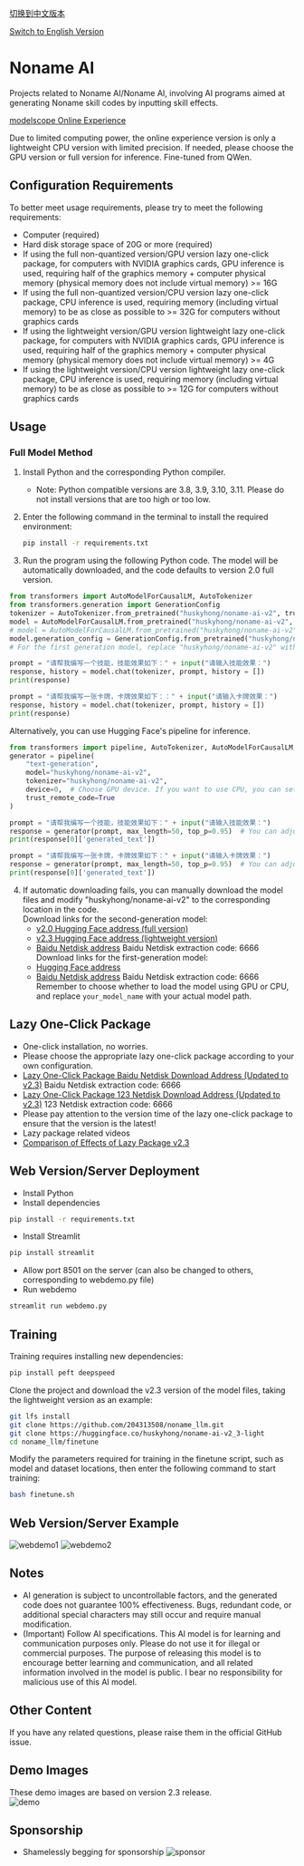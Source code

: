 [切换到中文版本](README_zh.md) 

[Switch to English Version](README.md)

# Noname AI

Projects related to Noname AI/Noname AI, involving AI programs aimed at generating Noname skill codes by inputting skill effects.

[modelscope Online Experience](https://www.modelscope.cn/studios/huskyhong/nonameai)

Due to limited computing power, the online experience version is only a lightweight CPU version with limited precision. If needed, please choose the GPU version or full version for inference.
Fine-tuned from QWen.

## Configuration Requirements

To better meet usage requirements, please try to meet the following requirements:

- Computer (required)
- Hard disk storage space of 20G or more (required)
- If using the full non-quantized version/GPU version lazy one-click package, for computers with NVIDIA graphics cards, GPU inference is used, requiring half of the graphics memory + computer physical memory (physical memory does not include virtual memory) >= 16G
- If using the full non-quantized version/CPU version lazy one-click package, CPU inference is used, requiring memory (including virtual memory) to be as close as possible to >= 32G for computers without graphics cards
- If using the lightweight version/GPU version lightweight lazy one-click package, for computers with NVIDIA graphics cards, GPU inference is used, requiring half of the graphics memory + computer physical memory (physical memory does not include virtual memory) >= 4G
- If using the lightweight version/CPU version lightweight lazy one-click package, CPU inference is used, requiring memory (including virtual memory) to be as close as possible to >= 12G for computers without graphics cards

## Usage

### Full Model Method

1. Install Python and the corresponding Python compiler.
   - Note: Python compatible versions are 3.8, 3.9, 3.10, 3.11. Please do not install versions that are too high or too low.
2. Enter the following command in the terminal to install the required environment:

   ```bash
   pip install -r requirements.txt
   ```

3. Run the program using the following Python code. The model will be automatically downloaded, and the code defaults to version 2.0 full version.
```python
from transformers import AutoModelForCausalLM, AutoTokenizer
from transformers.generation import GenerationConfig
tokenizer = AutoTokenizer.from_pretrained("huskyhong/noname-ai-v2", trust_remote_code=True)
model = AutoModelForCausalLM.from_pretrained("huskyhong/noname-ai-v2", device_map="auto", trust_remote_code=True).eval() # Load the model using GPU
# model = AutoModelForCausalLM.from_pretrained("huskyhong/noname-ai-v2", device_map="cpu", trust_remote_code=True).eval() # Load the model using CPU
model.generation_config = GenerationConfig.from_pretrained("huskyhong/noname-ai-v2", trust_remote_code=True) # You can specify different generation lengths, top_p, and other related hyperparameters
# For the first generation model, replace "huskyhong/noname-ai-v2" with "huskyhong/noname-ai-v1". For lightweight version v2.3 model, replace "huskyhong/noname-ai-v2" with "huskyhong/noname-ai-v2_3-light"

prompt = "请帮我编写一个技能，技能效果如下：" + input("请输入技能效果：")
response, history = model.chat(tokenizer, prompt, history = [])
print(response)

prompt = "请帮我编写一张卡牌，卡牌效果如下：：" + input("请输入卡牌效果：")
response, history = model.chat(tokenizer, prompt, history = [])
print(response)
```
Alternatively, you can use Hugging Face's pipeline for inference.
```python
from transformers import pipeline, AutoTokenizer, AutoModelForCausalLM, GenerationConfig
generator = pipeline(
    "text-generation",
    model="huskyhong/noname-ai-v2",
    tokenizer="huskyhong/noname-ai-v2",
    device=0,  # Choose GPU device. If you want to use CPU, you can set device=-1
    trust_remote_code=True
)

prompt = "请帮我编写一个技能，技能效果如下：" + input("请输入技能效果：")
response = generator(prompt, max_length=50, top_p=0.95)  # You can adjust parameters such as generation length, top_p as needed
print(response[0]['generated_text'])

prompt = "请帮我编写一张卡牌，卡牌效果如下：" + input("请输入卡牌效果：")
response = generator(prompt, max_length=50, top_p=0.95)  # You can adjust parameters such as generation length, top_p as needed
print(response[0]['generated_text'])
```

4. If automatic downloading fails, you can manually download the model files and modify "huskyhong/noname-ai-v2" to the corresponding location in the code.  
   Download links for the second-generation model:  
   - [v2.0 Hugging Face address (full version)](https://huggingface.co/huskyhong/noname-ai-v2)
   - [v2.3 Hugging Face address (lightweight version)](https://huggingface.co/huskyhong/noname-ai-v2_3-light)
   - [Baidu Netdisk address](https://pan.baidu.com/s/1m9RfGqnuQbRYROE_UzuG-Q?pwd=6666) Baidu Netdisk extraction code: 6666  
   Download links for the first-generation model:
   - [Hugging Face address](https://huggingface.co/huskyhong/noname-ai-v1)
   - [Baidu Netdisk address](https://pan.baidu.com/s/1Ox471XuHF_gJbcPPnSZe7g?pwd=6666) Baidu Netdisk extraction code: 6666  
Remember to choose whether to load the model using GPU or CPU, and replace `your_model_name` with your actual model path.

## Lazy One-Click Package

- One-click installation, no worries.  
- Please choose the appropriate lazy one-click package according to your own configuration.  
- [Lazy One-Click Package Baidu Netdisk Download Address (Updated to v2.3)](https://pan.baidu.com/s/1zIcRZtQv5oIdu7_abie9Vw?pwd=6666) Baidu Netdisk extraction code: 6666  
- [Lazy One-Click Package 123 Netdisk Download Address (Updated to v2.3)](https://www.123pan.com/s/lOcnjv-pnOG3.html) 123 Netdisk extraction code: 6666  
- Please pay attention to the version time of the lazy one-click package to ensure that the version is the latest!  
- Lazy package related videos  
- [Comparison of Effects of Lazy Package v2.3](https://www.bilibili.com/video/BV1at421V7Qu)  

## Web Version/Server Deployment
   - Install Python  
   - Install dependencies  
   ```bash
   pip install -r requirements.txt
   ```  
  - Install Streamlit
   ```bash
   pip install streamlit
   ```
   - Allow port 8501 on the server (can also be changed to others, corresponding to webdemo.py file)
   - Run webdemo
   ```bash
   streamlit run webdemo.py
   ```
## Training  
Training requires installing new dependencies:  
```python
pip install peft deepspeed
```  
Clone the project and download the v2.3 version of the model files, taking the lightweight version as an example:  
```bash
git lfs install
git clone https://github.com/204313508/noname_llm.git
git clone https://huggingface.co/huskyhong/noname-ai-v2_3-light
cd noname_llm/finetune
```  
Modify the parameters required for training in the finetune script, such as model and dataset locations, then enter the following command to start training:  
```bash
bash finetune.sh
```
   
## Web Version/Server Example
![webdemo1](./webdemo1.png)
![webdemo2](./webdemo2.png)

## Notes

- AI generation is subject to uncontrollable factors, and the generated code does not guarantee 100% effectiveness. Bugs, redundant code, or additional special characters may still occur and require manual modification.
- (Important) Follow AI specifications. This AI model is for learning and communication purposes only. Please do not use it for illegal or commercial purposes. The purpose of releasing this model is to encourage better learning and communication, and all related information involved in the model is public. I bear no responsibility for malicious use of this AI model.

## Other Content

If you have any related questions, please raise them in the official GitHub issue.

## Demo Images
These demo images are based on version 2.3 release.  
![demo](./demo.png)


## Sponsorship
- Shamelessly begging for sponsorship
![sponsor](./sponsor.jpg)
